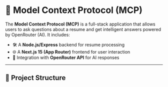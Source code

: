 # 🧠 Model Context Protocol (MCP)

The **Model Context Protocol (MCP)** is a full-stack application that allows users to ask questions about a resume and get intelligent answers powered by OpenRouter (AI). It includes:

- 🛠️ A **Node.js/Express** backend for resume processing
- 🌐 A **Next.js 15 (App Router)** frontend for user interaction
- 🧩 Integration with **OpenRouter API** for AI responses

---

## 📁 Project Structure
